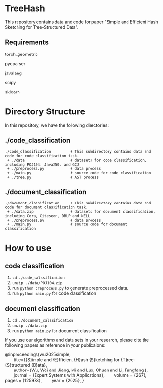 # TreeHash

This repository contains data and code for paper "Simple and Efficient Hash Sketching for Tree-Structured Data".

## Requirements
torch_geometric

pycparser

javalang

scipy

sklearn

# Directory Structure
In this repository, we have the following directories:




## ./code_classification


```
./code_classification         # This subdirectory contains data and code for code classification task.
 + ./data                     # datasets for code classification, including POJ104, Java250, and GCJ
 + ./preprocess.py            # data process 
 + ./main.py                  # source code for code classification
 + ./tree.py                  # AST process
```

## ./document_classification


```
./document_classification     # This subdirectory contains data and code for document classification task.
 + ./data.zip                 # datasets for document classification, including Cora, Citeseer, DBLP and NELL
 + ./preprocess.py            # data process 
 + ./main.py                  # source code for document classification
```


# How to use


## code classification
1. `cd ./code_calssification` 
2. `unzip ./data/POJ104.zip`
3. run `python preprocess.py` to generate preprocessed data.
4. run `python main.py` for code classification



## document classification
1. `cd ./document_calssification`
2. `unzip ./data.zip`
3. run `python main.py` for document classification

If you use our algorithms and data sets in your research, please cite the following papers as reference in your publicaions:

@inproceedings{wu2025simple,  
&emsp;&emsp;title={{S}imple and {E}fficient {H}ash {S}ketching for {T}ree-{S}tructured {D}ata},  
&emsp;&emsp;author={Wu, Wei and Jiang, Mi and Luo, Chuan and Li, Fangfang },  
&emsp;&emsp;journal = {Expert Systems with Applications}, 
&emsp;&emsp;volume = {267}, 
&emsp;&emsp;pages = {125973}, 
&emsp;&emsp;year = {2025}, 
}

